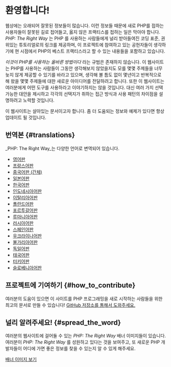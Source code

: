 # 환영합니다!

웹상에는 오래되어 잘못된 정보들이 많습니다. 이런 정보들 때문에 새로 PHP를 접하는 사용자들이 잘못된 길로 접어들고, 
옳지 않은 프랙티스를 접하는 일은 막아야 합니다. _PHP: The Right Way_ 는 PHP 를 사용하는 사람들에게 널리 받아들여진
코딩 표준, 권위있는 튜토리얼로의 링크를 제공하며, 이 프로젝트에 참여하고 있는 공헌자들이 생각하기에
현 시점에서 PHP의 베스트 프랙티스라고 할 수 있는 내용들을 포함하고 있습니다.

_이것이 PHP를 사용하는 올바른 방법이다_ 라는 규범은 존재하지 않습니다. 이 웹사이트는 
PHP를 사용하는 사람들이 그동안 생각해보지 않았을지도 모를 몇몇 주제들을 너무 늦지 않게 제공할 수 있기를 바라고 있으며,
생각해 볼 틈도 없이 몇년이고 반복적으로 해 왔을 몇몇 주제들에 대한 새로운 아이디어를 전달하려고 합니다.
또한 이 웹사이트는 여러분에게 어떤 도구를 사용하라고 이야기하지는 않을 것입니다. 대신 여러 가지 선택 가능한 대안을 제시하고
각각의 선택지가 취하는 접근 방식과 사용 패턴의 차이점을 설명하려고 노력할 것입니다.

이 웹사이트는 살아있는 문서이고자 합니다. 좀 더 도움되는 정보와 예제가 있다면 항상 업데이트 될 것입니다.

## 번역본 {#translations}

_PHP: The Right Way_는 다양한 언어로 변역되어 있습니다.

* [영어판](http://www.phptherightway.com)
* [프랑스어판](http://eilgin.github.io/php-the-right-way/)
* [중국어판 (간체)](http://wulijun.github.com/php-the-right-way)
* [일본어판](http://ja.phptherightway.com)
* [한국어판](http://wafe.github.io/php-the-right-way/)
* [인도네시아어판](http://id.phptherightway.com/)
* [이탈리아어판](http://it.phptherightway.com/)
* [폴란드어판](http://pl.phptherightway.com/)
* [포르투갈어판](http://br.phptherightway.com/)
* [루마니아어판](https://bgui.github.io/php-the-right-way/)
* [러시아어판](http://getjump.github.io/ru-php-the-right-way)
* [스페인어판](http://phpdevenezuela.github.io/php-the-right-way/)
* [우크라이나어판](http://iflista.github.com/php-the-right-way/)
* [불가리아어판](http://bg.phptherightway.com/)
* [독일어판](http://rwetzlmayr.github.io/php-the-right-way/)
* [태국어판](https://apzentral.github.io/php-the-right-way/)
* [터키어판](http://hkulekci.github.io/php-the-right-way/)
* [슬로베니아어판](http://sl.phptherightway.com)


## 프로젝트에 기여하기 {#how_to_contribute}

여러분의 도움이 있으면 이 사이트를 PHP 프로그래밍을 새로 시작하는 사람들을 위한 최고의 문서로 만들 수 있습니다! [GitHub 저장소를 통해서 도와주세요.][1]

## 널리 알려주세요! {#spread_the_word}

여러분의 웹사이트에 걸어둘 수 있는 _PHP: The Right Way_ 배너 이미지들이 있습니다. 여러분이 _PHP: The Right Way_ 를
성원하고 있다는 것을 보여주고, 또 새로운 PHP 개발자들이 어디에 가면 좋은 정보를 찾을 수 있는지 알 수 있게 해주세요.

[배너 이미지 보기][2]

[1]: https://github.com/wafe/php-the-right-way
[2]: /php-the-right-way/banners.html
